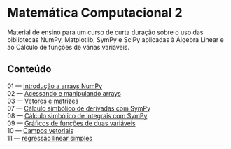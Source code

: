 # Matemática Computacional 2
Material de ensino para um curso de curta duração sobre o uso das bibliotecas
NumPy, Matplotlib, SymPy e SciPy aplicadas à Álgebra Linear e ao Cálculo de
funções de várias variáveis.

## Conteúdo


01 — [Introdução a arrays NumPy](https://github.com/pzuehlke/Matematica-Computacional-2/blob/main/01_introducao_a_arrays_numpy/01-introducao_a_arrays_numpy.ipynb)<br>
02 — [Acessando e manipulando arrays](https://github.com/pzuehlke/Matematica-Computacional-2/blob/main/02-acessando_e_manipulando_arrays/02-slicing_and_filtering.ipynb)<br>
03 — [Vetores e matrizes](https://github.com/pzuehlke/Matematica-Computacional-2/blob/main/03-vetores_e_matrizes/03-vectors_and_matrices.ipynb)<br>
07 — [Cálculo simbólico de derivadas com SymPy](https://github.com/pzuehlke/Matematica-Computacional-2/blob/main/07-derivacao_simbolica_com_SymPy/07-derivacao_simbolica_com_SymPy.ipynb)<br>
08 — [Cálculo simbólico de integrais com SymPy](https://github.com/pzuehlke/Matematica-Computacional-2/blob/main/08-integracao_simbolica_com_SymPy/08-integracao_simbolica_com_SymPy.ipynb)<br>
09 — [Gráficos de funções de duas variáveis](https://github.com/pzuehlke/Matematica-Computacional-2/blob/main/09-graficos_de_funcoes_de_duas_variaveis/09-graficos_de_funcoes_de_duas_variaveis.ipynb)<br>
10 — [Campos vetoriais](https://github.com/pzuehlke/Matematica-Computacional-2/blob/main/10-campos_vetoriais/10-campos_vetoriais.ipynb)<br>
11 — [regressão linear simples](https://github.com/pzuehlke/numerical-methods/blob/main/5-minimos_quadrados/5-2_regressao_linear_simples.ipynb)<br>
